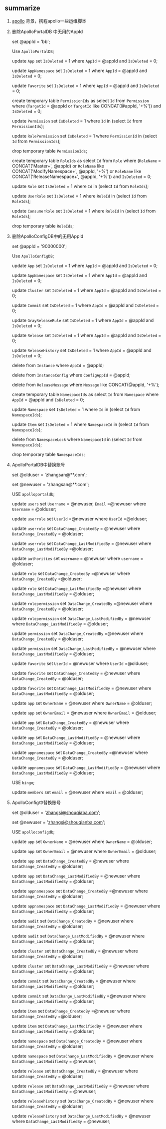 ## summarize

 1. [apollo](https://github.com/ctripcorp/apollo)
    背景，携程apollo一些运维脚本
    
 2.  删除ApolloPortalDB 中无用的AppId
 
     
     set @appId = 'bb';     
     
     Use `ApolloPortalDB`;     
     
     update `App` set `IsDeleted` = 1 where `AppId` = @appId and `IsDeleted` = 0;  
     
     update `AppNamespace` set `IsDeleted` = 1 where `AppId` = @appId and `IsDeleted` = 0;  
     
     update `Favorite` set `IsDeleted` = 1 where `AppId` = @appId and `IsDeleted` = 0;  
    
     create temporary table `PermissionIds` as select `Id` from `Permission` where (`TargetId` = @appId or `TargetId` like CONCAT(@appId, '+%'))  and `IsDeleted` = 0;  
     
     update `Permission` set `IsDeleted` = 1 where `Id` in (select `Id` from `PermissionIds`);  
     
     update `RolePermission` set `IsDeleted` = 1 where `PermissionId` in (select `Id` from `PermissionIds`);  
     
     drop temporary table `PermissionIds`;  
     
     create temporary table `RoleIds` as select `Id` from `Role` where (`RoleName` = CONCAT('Master+', @appId) or `RoleName` like CONCAT('ModifyNamespace+', @appId, '+%') or `RoleName` like CONCAT('ReleaseNamespace+', @appId, '+%')) and `IsDeleted` = 0; 
      
     update `Role` set `IsDeleted` = 1 where `Id` in (select `Id` from `RoleIds`);  
     
     update `UserRole` set `IsDeleted` = 1 where `RoleId` in (select `Id` from `RoleIds`);  
     
     update `ConsumerRole` set `IsDeleted` = 1 where `RoleId` in (select `Id` from `RoleIds`);  
     
     drop temporary table `RoleIds`;  

      
 3. 删除ApolloConfigDB中的无用AppId   
 
    
     set @appId = '90000000'; 
         
     Use `ApolloConfigDB`;  
     
     update `App` set `IsDeleted` = 1 where `AppId` = @appId and `IsDeleted` = 0;  
     
     update `AppNamespace` set `IsDeleted` = 1 where `AppId` = @appId and `IsDeleted` = 0;  
     
     update `Cluster` set `IsDeleted` = 1 where `AppId` = @appId and `IsDeleted` = 0;  
     
     update `Commit` set `IsDeleted` = 1 where `AppId` = @appId and `IsDeleted` = 0;  
     
     update `GrayReleaseRule` set `IsDeleted` = 1 where `AppId` = @appId and `IsDeleted` = 0;  
     
     update `Release` set `IsDeleted` = 1 where `AppId` = @appId and `IsDeleted` = 0;  
     
     update `ReleaseHistory` set `IsDeleted` = 1 where `AppId` = @appId and `IsDeleted` = 0;  
     
     delete from `Instance` where `AppId` = @appId;  
     
     delete from `InstanceConfig` where `ConfigAppId` = @appId;  
     
     delete from `ReleaseMessage` where `Message` like CONCAT(@appId, '+%');  
     
     create temporary table `NamespaceIds` as select `Id` from `Namespace` where `AppId` = @appId and `IsDeleted` = 0;  
     
     update `Namespace` set `IsDeleted` = 1 where `Id` in (select `Id` from `NamespaceIds`);  
     
     update `Item` set `IsDeleted` = 1 where `NamespaceId` in (select `Id` from `NamespaceIds`);  
     
     delete from `NamespaceLock` where `NamespaceId` in (select `Id` from `NamespaceIds`);  
     
     drop temporary table `NamespaceIds`;  
       
       
 4. ApolloPortalDB中替换账号
   
     
     set @olduser = 'zhangsan@**.com';
     
     set @newuser = 'zhangsan@**.com';
     
     USE   `apolloportaldb`;
     
     update `users`  set `Username`  = @newuser, `Email` =@newuser where `Username`  = @olduser;
     
     update `userrole`  set `UserId`  =@newuser where `UserId` =@olduser;
     
     update `userrole` set `DataChange_CreatedBy`  = @newuser where `DataChange_CreatedBy`  = @olduser;
     
     update `userrole` set `DataChange_LastModifiedBy`  = @newuser where `DataChange_LastModifiedBy`  =@olduser;
     
     update `authorities`  set `username`  = @newuser where `username`  = @olduser;
     
     update `role`  set `DataChange_CreatedBy` =@newuser  where `DataChange_CreatedBy` =@olduser;
     
     update `role`  set `DataChange_LastModifiedBy` =@newuser where `DataChange_LastModifiedBy`  = @olduser;
     
     
     update `rolepermission`  set `DataChange_CreatedBy` =@newuser where `DataChange_CreatedBy`  = @olduser;
     
     update `rolepermission`  set `DataChange_LastModifiedBy`  = @newuser where `DataChange_LastModifiedBy`  = @olduser;
     
     update `permission`  set `DataChange_CreatedBy` =@newuser where `DataChange_CreatedBy`  = @olduser;
     
     update `permission`  set `DataChange_LastModifiedBy`  = @newuser where `DataChange_LastModifiedBy`  = @olduser;
     
     update `favorite`  set `UserId`  = @newuser where `UserId`  =@olduser;
     
     update `favorite`  set `DataChange_CreatedBy` = @newuser where `DataChange_CreatedBy`  = @olduser;
     
     update `favorite`  set `DataChange_LastModifiedBy`  = @newuser where `DataChange_LastModifiedBy`  = @olduser;
     
     
     update `app`  set `OwnerName`  = @newuser where `OwnerName`  = @olduser;
     
     update `app`  set `OwnerEmail`  = @newuser where `OwnerEmail`  = @olduser;
     
     update `app`  set `DataChange_CreatedBy`  = @newuser where `DataChange_CreatedBy`  = @olduser;
     
     update `app`  set `DataChange_LastModifiedBy`  = @newuser where `DataChange_LastModifiedBy`  = @olduser;
     
     update `appnamespace`  set `DataChange_CreatedBy`  =@newuser where `DataChange_CreatedBy`  = @olduser;
     
     update `appnamespace`  set `DataChange_LastModifiedBy` = @newuser where `DataChange_LastModifiedBy`  = @olduser;
     
     
     USE  `bingo`;
     
     update `members`  set `email`  = @newuser where `email`  = @olduser;  
     

 5. ApolloConfig中替换账号
    
    
     set @olduser = 'zhangsi@shouqiaba.com';
     
     set @newuser = 'zhangsi@shouqianba.com';
     
     USE   `apolloconfigdb`;
     
     update `app`  set `OwnerName`  = @newuser where `OwnerName`  = @olduser;
     
     update `app`  set `OwnerEmail`  = @newuser where `OwnerEmail`  = @olduser;
     
     update `app`  set `DataChange_CreatedBy`  = @newuser where `DataChange_CreatedBy`  = @olduser;
     
     update `app`  set `DataChange_LastModifiedBy`  = @newuser where `DataChange_LastModifiedBy`  = @olduser;
     
     update `appnamespace`  set `DataChange_CreatedBy`  =@newuser where `DataChange_CreatedBy`  = @olduser;
     
     update `appnamespace`  set `DataChange_LastModifiedBy` = @newuser where `DataChange_LastModifiedBy`  = @olduser;
     
     update `audit`  set `DataChange_CreatedBy`  = @newuser where `DataChange_CreatedBy`  = @olduser;
     
     update `audit`  set `DataChange_LastModifiedBy`  = @newuser where `DataChange_LastModifiedBy`  = @olduser;
     
     update `cluster`  set `DataChange_CreatedBy`  = @newuser where `DataChange_CreatedBy`  = @olduser;
     
     update `cluster`  set `DataChange_LastModifiedBy`  = @newuser where `DataChange_LastModifiedBy`  = @olduser;
     
     update `commit`  set `DataChange_CreatedBy`  = @newuser where `DataChange_LastModifiedBy`  = @olduser;
     
     update `commit`  set `DataChange_LastModifiedBy` =@newuser where `DataChange_LastModifiedBy`  = @olduser;
     
     update `item`  set `DataChange_CreatedBy`  =@newuser where `DataChange_CreatedBy`  =@olduser;
     
     update `item`  set `DataChange_LastModifiedBy`  = @newuser where `DataChange_LastModifiedBy`  = @olduser;
     
     update `namespace`  set `DataChange_CreatedBy`  = @newuser where `DataChange_CreatedBy`  = @olduser;
     
     update `namespace`  set `DataChange_LastModifiedBy`  = @newuser where `DataChange_LastModifiedBy`  = @newuser;
     
     update `release`   set `DataChange_CreatedBy`  = @newuser where `DataChange_CreatedBy`  = @olduser;
     
     update `release`   set `DataChange_LastModifiedBy`  = @newuser where `DataChange_LastModifiedBy`  = @newuser;
     
     update `releasehistory`   set `DataChange_CreatedBy`  = @newuser where `DataChange_CreatedBy`  = @olduser;
     
     update `releasehistory`   set `DataChange_LastModifiedBy`  = @newuser where `DataChange_LastModifiedBy`  = @newuser;
  